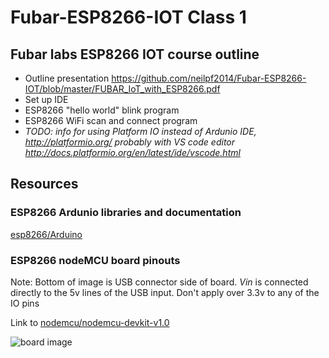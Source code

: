 # **Fubar-ESP8266-IOT Class 1**
## Fubar labs ESP8266 IOT course outline
- Outline presentation https://github.com/neilpf2014/Fubar-ESP8266-IOT/blob/master/FUBAR_IoT_with_ESP8266.pdf
- Set up IDE
- ESP8266 "hello world" blink program
- ESP8266 WiFi scan and connect program
- *TODO: info for using Platform IO instead of Ardunio IDE, http://platformio.org/ probably with VS code editor http://docs.platformio.org/en/latest/ide/vscode.html*


## Resources

### ESP8266 Ardunio libraries and documentation

[esp8266/Arduino](https://github.com/esp8266/Arduino)

### ESP8266 nodeMCU board pinouts

Note: Bottom of image is USB connector side of board.  *Vin* is connected directly to the 5v lines of the USB input. Don't apply over 3.3v to any of the IO pins

Link to [nodemcu/nodemcu-devkit-v1.0](https://github.com/nodemcu/nodemcu-devkit-v1.0)

![board image](https://raw.githubusercontent.com/nodemcu/nodemcu-devkit-v1.0/master/Documents/NODEMCU_DEVKIT_V1.0_PINMAP.png)

